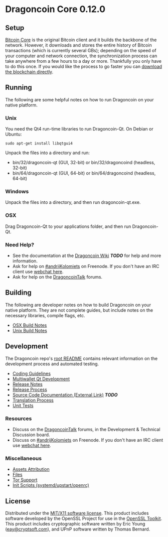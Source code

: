 Dragoncoin Core 0.12.0
=====================

Setup
---------------------
[Bitcoin Core](http://bitcoin.org/en/download) is the original Bitcoin client and it builds the backbone of the network. However, it downloads and stores the entire history of Bitcoin transactions (which is currently several GBs); depending on the speed of your computer and network connection, the synchronization process can take anywhere from a few hours to a day or more. Thankfully you only have to do this once. If you would like the process to go faster you can [download the blockchain directly](bootstrap.md).

Running
---------------------
The following are some helpful notes on how to run Dragoncoin on your native platform.

### Unix

You need the Qt4 run-time libraries to run Dragoncoin-Qt. On Debian or Ubuntu:

	sudo apt-get install libqtgui4

Unpack the files into a directory and run:

- bin/32/dragoncoin-qt (GUI, 32-bit) or bin/32/dragoncoind (headless, 32-bit)
- bin/64/dragoncoin-qt (GUI, 64-bit) or bin/64/dragoncoind (headless, 64-bit)



### Windows

Unpack the files into a directory, and then run dragoncoin-qt.exe.

### OSX

Drag Dragoncoin-Qt to your applications folder, and then run Dragoncoin-Qt.

### Need Help?

* See the documentation at the [Dragoncoin Wiki](https://en.bitcoin.it/wiki/Main_Page) ***TODO***
for help and more information.
* Ask for help on [#andrijKolomiets](http://webchat.freenode.net?channels=andrijKolomiets) on Freenode. If you don't have an IRC client use [webchat here](http://webchat.freenode.net?channels=andrijKolomiets).
* Ask for help on the [DragoncoinTalk](https://dragoncointalk.org/) forums.

Building
---------------------
The following are developer notes on how to build Dragoncoin on your native platform. They are not complete guides, but include notes on the necessary libraries, compile flags, etc.

- [OSX Build Notes](build-osx.md)
- [Unix Build Notes](build-unix.md)

Development
---------------------
The Dragoncoin repo's [root README](https://github.com/AndrijKolomiets/dragoncoin/blob/master/README.md) contains relevant information on the development process and automated testing.

- [Coding Guidelines](coding.md)
- [Multiwallet Qt Development](multiwallet-qt.md)
- [Release Notes](release-notes.md)
- [Release Process](release-process.md)
- [Source Code Documentation (External Link)](https://dev.visucore.com/bitcoin/doxygen/) ***TODO***
- [Translation Process](translation_process.md)
- [Unit Tests](unit-tests.md)

### Resources
* Discuss on the [DragoncoinTalk](https://dragoncointalk.org/) forums, in the Development & Technical Discussion board.
* Discuss on [#andrijKolomiets](http://webchat.freenode.net/?channels=andrijKolomiets) on Freenode. If you don't have an IRC client use [webchat here](http://webchat.freenode.net/?channels=andrijKolomiets).

### Miscellaneous
- [Assets Attribution](assets-attribution.md)
- [Files](files.md)
- [Tor Support](tor.md)
- [Init Scripts (systemd/upstart/openrc)](init.md)

License
---------------------
Distributed under the [MIT/X11 software license](http://www.opensource.org/licenses/mit-license.php).
This product includes software developed by the OpenSSL Project for use in the [OpenSSL Toolkit](https://www.openssl.org/). This product includes
cryptographic software written by Eric Young ([eay@cryptsoft.com](mailto:eay@cryptsoft.com)), and UPnP software written by Thomas Bernard.
